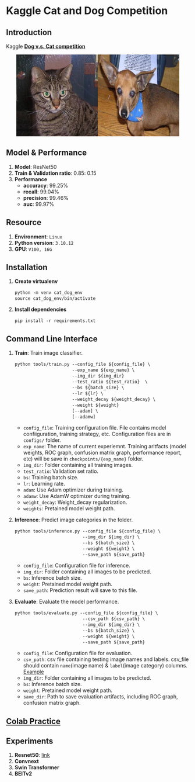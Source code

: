 # Kaggle Cat and Dog Competition

## Introduction
Kaggle **[Dog v.s. Cat competition](https://www.kaggle.com/competitions/dogs-vs-cats/data)**

<center class="third">
    <img src=./assets/cat.1.jpg height="224" width="224"/><img src=./assets/dog.12486.jpg height="224" width="224"/>
</center>

## Model & Performance
1. **Model**: ResNet50
2. **Train & Validation ratio**: 0.85: 0.15
3. **Performance**
   + **accuracy**: 99.25%
   + **recall**: 99.04%
   + **precision**: 99.46%
   + **auc**: 99.97%


## Resource
1. **Environment**: `Linux`
2. **Python version**: `3.10.12`
3. **GPU**: `V100, 16G`

## Installation
1. **Create virtualenv**
   ```
   python -m venv cat_dog_env
   source cat_dog_env/bin/activate
   ```
2. **Install dependencies**
   ```
   pip install -r requirements.txt
   ```

## Command Line Interface
1. **Train**: Train image classifier.
    ```
    python tools/train.py --config_file ${config_file} \
                          --exp_name ${exp_name} \
                          --img_dir ${img_dir} 
                          --test_ratio ${test_ratio}  \
                          --bs ${batch_size} \
                          --lr ${lr} \
                          --weight_decay ${weight_decay} \ 
                          --weight ${weight}
                          [--adam] \ 
                          [--adamw]
    ```
    + `config_file`: Training configuration file. File contains model confiiguration, training strategy, etc. Configuration files are in `configs/` folder.
    + `exp_name`: The name of current experiemnt. Training aritfacts (model weights, ROC graph, confusion matrix graph, performance report, etc) will be save in `checkpoints/{exp_name}` folder.  
    + `img_dir`: Folder containing all training images.
    + `test_ratio`: Validation set ratio.
    + `bs`: Training batch size.
    + `lr`: Learning rate.
    + `adam`: Use Adam optimizer during training.
    + `adamw`: Use AdamW optimizer during training.
    + `weight_decay`: Weight_decay regularization.
    + `weights`: Pretained model weight path.

2. **Inference**: Predict image categories in the folder.
    ```
    python tools/inference.py --config_file ${config_file} \
                              --img_dir ${img_dir} \
                              --bs ${batch_size} \ 
                              --weight ${weight} \
                              --save_path ${save_path}
    ```
    + `config_file`: Configuration file for inference.
    + `img_dir`: Folder containing all images to be predicted.
    + `bs`: Inference batch size.
    + `weight`: Pretained model weight path.
    + `save_path`: Prediction result will save to this file.

3. **Evaluate**: Evaluate the model performance.
    ```
    python tools/evaluate.py --config_file ${config_file} \
                              --csv_path ${csv_path} \ 
                              --img_dir ${img_dir} \
                              --bs ${batch_size} \ 
                              --weight ${weight} \
                              --save_path ${save_path}
    ```
    + `config_file`: Configuration file for evaluation.
    + `csv_path`: csv file containing testing image names and labels. csv_file should contain `name`(image name) & `label`(image category) columns. [Example](./assets/validation_set.csv)
    + `img_dir`: Folder containing all images to be predicted.
    + `bs`: Inference batch size.
    + `weight`: Pretained model weight path.
    + `save_dir`: Path to save evaluation artifacts, including ROC graph, confusion matrix graph.


## [Colab Practice](https://colab.research.google.com/drive/1nWa3I6uud9Q4J_1d0LpnZxQOnUS9_5HG#scrollTo=9qGRZfH90CMH)


## Experiments
1. **Resnet50**: [link](https://docs.google.com/spreadsheets/d/1nFmdwaXl-1kzUbiPxeQWq0g_ViuQKyZyYLHG2sNF2Tk/edit?usp=sharing)
2. **Convnext**
3. **Swin Transformer**
4. **BEITv2**